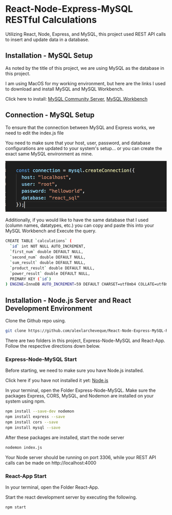 # React-Node-Express-MySQL RESTful Calculations
Utilizing React, Node, Express, and MySQL, this project used REST API calls to insert and update data in a database. 

## Installation - MySQL Setup

As noted by the title of this project, we are using MySQL as the database in this project.

I am using MacOS for my working environment, but here are the links I used to download and install MySQL and MySQL Workbench.

Click here to install: [MySQL Community Server](https://dev.mysql.com/downloads/mysql/), [MySQL Workbench](https://www.mysql.com/products/workbench/)

## Connection - MySQL Setup

To ensure that the connection between MySQL and Express works, we need to edit the index.js file

You need to make sure that your host, user, password, and database configurations are updated to your system's setup... or you can create the exact same MySQL environment as mine. 

![Image of MySQL Connection](MySQL-Connection.png)

Additionally, if you would like to have the same database that I used (column names, datatypes, etc.) you can copy and paste this into your MySQL Workbench and Execute the query. 

```bash
CREATE TABLE `calculations` (
  `id` int NOT NULL AUTO_INCREMENT,
  `first_num` double DEFAULT NULL,
  `second_num` double DEFAULT NULL,
  `sum_result` double DEFAULT NULL,
  `product_result` double DEFAULT NULL,
  `power_result` double DEFAULT NULL,
  PRIMARY KEY (`id`)
) ENGINE=InnoDB AUTO_INCREMENT=59 DEFAULT CHARSET=utf8mb4 COLLATE=utf8mb4_0900_ai_ci
```

## Installation - Node.js Server and React Development Environment

Clone the Github repo using.

```bash
git clone https://github.com/alexlarcheveque/React-Node-Express-MySQL-RESTCalculations.git
```

There are two folders in this project, Express-Node-MySQL and React-App. Follow the respective directions down below.

### Express-Node-MySQL Start

Before starting, we need to make sure you have Node.js installed.

Click here if you have not installed it yet: [Node.js](https://nodejs.org/en/download/)

In your terminal, open the Folder Express-Node-MySQL. Make sure the packages Express, CORS, MySQL, and Nodemon are installed on your system using npm.

```bash
npm install --save-dev nodemon
npm install express --save
npm install cors --save
npm install mysql --save
```
After these packages are installed, start the node server 

```bash
nodemon index.js
```

Your Node server should be running on port 3306, while your REST API calls can be made on http://localhost:4000

### React-App Start

In your terminal, open the Folder React-App.

Start the react development server by executing the following.

```bash
npm start
```

